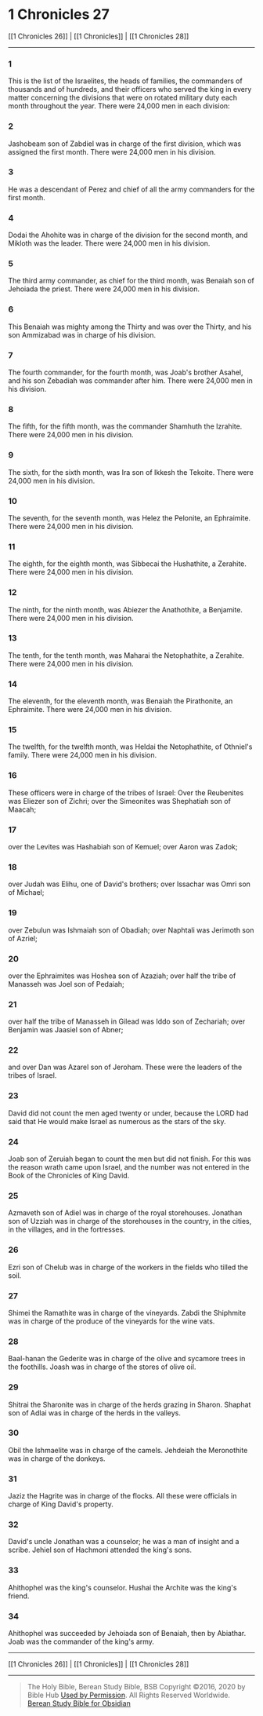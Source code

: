 # 1 Chronicles 27

[[1 Chronicles 26]] | [[1 Chronicles]] | [[1 Chronicles 28]]

---

### 1
This is the list of the Israelites, the heads of families, the commanders of thousands and of hundreds, and their officers who served the king in every matter concerning the divisions that were on rotated military duty each month throughout the year. There were 24,000 men in each division:

### 2
Jashobeam son of Zabdiel was in charge of the first division, which was assigned the first month. There were 24,000 men in his division.

### 3
He was a descendant of Perez and chief of all the army commanders for the first month.

### 4
Dodai the Ahohite was in charge of the division for the second month, and Mikloth was the leader. There were 24,000 men in his division.

### 5
The third army commander, as chief for the third month, was Benaiah son of Jehoiada the priest. There were 24,000 men in his division.

### 6
This Benaiah was mighty among the Thirty and was over the Thirty, and his son Ammizabad was in charge of his division.

### 7
The fourth commander, for the fourth month, was Joab's brother Asahel, and his son Zebadiah was commander after him. There were 24,000 men in his division.

### 8
The fifth, for the fifth month, was the commander Shamhuth the Izrahite. There were 24,000 men in his division.

### 9
The sixth, for the sixth month, was Ira son of Ikkesh the Tekoite. There were 24,000 men in his division.

### 10
The seventh, for the seventh month, was Helez the Pelonite, an Ephraimite. There were 24,000 men in his division.

### 11
The eighth, for the eighth month, was Sibbecai the Hushathite, a Zerahite. There were 24,000 men in his division.

### 12
The ninth, for the ninth month, was Abiezer the Anathothite, a Benjamite. There were 24,000 men in his division.

### 13
The tenth, for the tenth month, was Maharai the Netophathite, a Zerahite. There were 24,000 men in his division.

### 14
The eleventh, for the eleventh month, was Benaiah the Pirathonite, an Ephraimite. There were 24,000 men in his division.

### 15
The twelfth, for the twelfth month, was Heldai the Netophathite, of Othniel's family. There were 24,000 men in his division.

### 16
These officers were in charge of the tribes of Israel: Over the Reubenites was Eliezer son of Zichri; over the Simeonites was Shephatiah son of Maacah;

### 17
over the Levites was Hashabiah son of Kemuel; over Aaron was Zadok;

### 18
over Judah was Elihu, one of David's brothers; over Issachar was Omri son of Michael;

### 19
over Zebulun was Ishmaiah son of Obadiah; over Naphtali was Jerimoth son of Azriel;

### 20
over the Ephraimites was Hoshea son of Azaziah; over half the tribe of Manasseh was Joel son of Pedaiah;

### 21
over half the tribe of Manasseh in Gilead was Iddo son of Zechariah; over Benjamin was Jaasiel son of Abner;

### 22
and over Dan was Azarel son of Jeroham. These were the leaders of the tribes of Israel.

### 23
David did not count the men aged twenty or under, because the LORD had said that He would make Israel as numerous as the stars of the sky.

### 24
Joab son of Zeruiah began to count the men but did not finish. For this was the reason wrath came upon Israel, and the number was not entered in the Book of the Chronicles of King David.

### 25
Azmaveth son of Adiel was in charge of the royal storehouses. Jonathan son of Uzziah was in charge of the storehouses in the country, in the cities, in the villages, and in the fortresses.

### 26
Ezri son of Chelub was in charge of the workers in the fields who tilled the soil.

### 27
Shimei the Ramathite was in charge of the vineyards. Zabdi the Shiphmite was in charge of the produce of the vineyards for the wine vats.

### 28
Baal-hanan the Gederite was in charge of the olive and sycamore trees in the foothills. Joash was in charge of the stores of olive oil.

### 29
Shitrai the Sharonite was in charge of the herds grazing in Sharon. Shaphat son of Adlai was in charge of the herds in the valleys.

### 30
Obil the Ishmaelite was in charge of the camels. Jehdeiah the Meronothite was in charge of the donkeys.

### 31
Jaziz the Hagrite was in charge of the flocks. All these were officials in charge of King David's property.

### 32
David's uncle Jonathan was a counselor; he was a man of insight and a scribe. Jehiel son of Hachmoni attended the king's sons.

### 33
Ahithophel was the king's counselor. Hushai the Archite was the king's friend.

### 34
Ahithophel was succeeded by Jehoiada son of Benaiah, then by Abiathar. Joab was the commander of the king's army.

---

[[1 Chronicles 26]] | [[1 Chronicles]] | [[1 Chronicles 28]]

---

> The Holy Bible, Berean Study Bible, BSB
> Copyright &copy;2016, 2020 by Bible Hub
> [Used by Permission](https://berean.bible/terms.htm). All Rights Reserved Worldwide.
> [Berean Study Bible for Obsidian](https://github.com/gapmiss/berean-study-bible-for-obsidian)

